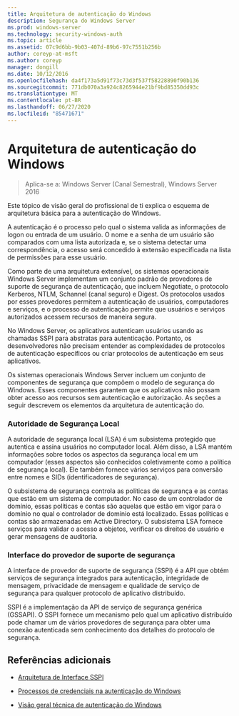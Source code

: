 ```yaml
---
title: Arquitetura de autenticação do Windows
description: Segurança do Windows Server
ms.prod: windows-server
ms.technology: security-windows-auth
ms.topic: article
ms.assetid: 07c9d6bb-9b03-407d-89b6-97c7551b256b
author: coreyp-at-msft
ms.author: coreyp
manager: dongill
ms.date: 10/12/2016
ms.openlocfilehash: da4f173a5d91f73c73d3f537f58228890f90b136
ms.sourcegitcommit: 771db070a3a924c8265944e21bf9bd85350dd93c
ms.translationtype: MT
ms.contentlocale: pt-BR
ms.lasthandoff: 06/27/2020
ms.locfileid: "85471671"
---
```

# <a name="windows-authentication-architecture"></a>Arquitetura de autenticação do Windows

>Aplica-se a: Windows Server (Canal Semestral), Windows Server 2016

Este tópico de visão geral do profissional de ti explica o esquema de arquitetura básica para a autenticação do Windows.

A autenticação é o processo pelo qual o sistema valida as informações de logon ou entrada de um usuário. O nome e a senha de um usuário são comparados com uma lista autorizada e, se o sistema detectar uma correspondência, o acesso será concedido à extensão especificada na lista de permissões para esse usuário.

Como parte de uma arquitetura extensível, os sistemas operacionais Windows Server implementam um conjunto padrão de provedores de suporte de segurança de autenticação, que incluem Negotiate, o protocolo Kerberos, NTLM, Schannel (canal seguro) e Digest. Os protocolos usados por esses provedores permitem a autenticação de usuários, computadores e serviços, e o processo de autenticação permite que usuários e serviços autorizados acessem recursos de maneira segura.

No Windows Server, os aplicativos autenticam usuários usando as chamadas SSPI para abstratas para autenticação. Portanto, os desenvolvedores não precisam entender as complexidades de protocolos de autenticação específicos ou criar protocolos de autenticação em seus aplicativos.

Os sistemas operacionais Windows Server incluem um conjunto de componentes de segurança que compõem o modelo de segurança do Windows. Esses componentes garantem que os aplicativos não possam obter acesso aos recursos sem autenticação e autorização. As seções a seguir descrevem os elementos da arquitetura de autenticação do.

### <a name="local-security-authority"></a>Autoridade de Segurança Local
A autoridade de segurança local (LSA) é um subsistema protegido que autentica e assina usuários no computador local. Além disso, a LSA mantém informações sobre todos os aspectos da segurança local em um computador (esses aspectos são conhecidos coletivamente como a política de segurança local). Ele também fornece vários serviços para conversão entre nomes e SIDs (identificadores de segurança).

O subsistema de segurança controla as políticas de segurança e as contas que estão em um sistema de computador. No caso de um controlador de domínio, essas políticas e contas são aquelas que estão em vigor para o domínio no qual o controlador de domínio está localizado. Essas políticas e contas são armazenadas em Active Directory. O subsistema LSA fornece serviços para validar o acesso a objetos, verificar os direitos de usuário e gerar mensagens de auditoria.

### <a name="security-support-provider-interface"></a>Interface do provedor de suporte de segurança
A interface de provedor de suporte de segurança (SSPI) é a API que obtém serviços de segurança integrados para autenticação, integridade de mensagem, privacidade de mensagem e qualidade de serviço de segurança para qualquer protocolo de aplicativo distribuído.

SSPI é a implementação da API de serviço de segurança genérica (GSSAPI). O SSPI fornece um mecanismo pelo qual um aplicativo distribuído pode chamar um de vários provedores de segurança para obter uma conexão autenticada sem conhecimento dos detalhes do protocolo de segurança.

## <a name="additional-references"></a>Referências adicionais

-   [Arquitetura de Interface SSPI](security-support-provider-interface-architecture.md)

-   [Processos de credenciais na autenticação do Windows](credentials-processes-in-windows-authentication.md)

-   [Visão geral técnica de autenticação do Windows](https://technet.microsoft.com/library/dn169029.aspx)


